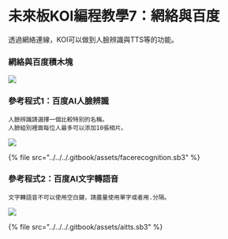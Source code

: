 # 未來板KOI編程教學7：網絡與百度

透過網絡連線，KOI可以做到人臉辨識與TTS等的功能。

### 網絡與百度積木塊

![](https://kittenbothk.readthedocs.io/en/latest/\_images/koi\_baidu.png)

### 參考程式1：百度AI人臉辨識

```
人臉辨識請選擇一個比較特別的名稱。
人臉組別裡面每位人最多可以添加10張相片。
```

![](https://kittenbothk.readthedocs.io/en/latest/\_images/koi\_baidu\_code1.png)

{% file src="../../../.gitbook/assets/facerecognition.sb3" %}

### 參考程式2：百度AI文字轉語音

```
文字轉語音不可以使用空白鍵，請盡量使用單字或者用.分隔。
```

![](https://kittenbothk.readthedocs.io/en/latest/\_images/koi\_baidu\_code2.png)

{% file src="../../../.gitbook/assets/aitts.sb3" %}
